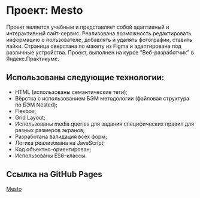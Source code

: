 # Проект: Mesto

Проект является учебным и представляет собой адаптивный и интерактивный сайт-сервис. Реализована возможность редактировать информацию о пользователе, добавлять и удалять фотографии, ставить лайки. Страница сверстана по макету из Figma и адаптирована под различные устройства. Проект, выполнен на курсе "Веб-разработчик" в Яндекс.Практикуме.

## Использованы следующие технологии:

- HTML (использованы семантические теги);
- Вёрстка с использованием БЭМ методологии (файловая структура по БЭМ Nested);
- Flexbox;
- Grid Layout;
- Использованы media queries для задания специфических правил для разных размеров экранов;
- Разработана валидация всех форм;
- Логика реализована на JavaScript;
- Код объектно-ориентирован;
- Использованы ES6-классы.

## Ссылка на GitHub Pages

[Mesto](https://butterzzz.github.io/mesto/)
